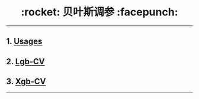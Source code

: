 <h1 align = "center">:rocket: 贝叶斯调参 :facepunch:</h1>

---
## 1. [Usages][1]
## 2. [Lgb-CV][2]
## 3. [Xgb-CV][3]
















---
[1]: http://nbviewer.jupyter.org/github/Jie-Yuan/DataMining/blob/master/8_ParametersTuning/BayesianOptimization/Usages.ipynb
[2]: https://github.com/Jie-Yuan/DataMining/blob/master/8_ParametersTuning/BayesianOptimization/lgb_cv.py
[3]: https://github.com/Jie-Yuan/DataMining/blob/master/8_ParametersTuning/BayesianOptimization/xgb_cv.py

